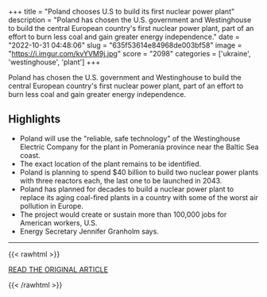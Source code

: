 +++
title = "Poland chooses U.S to build its first nuclear power plant"
description = "Poland has chosen the U.S. government and Westinghouse to build the central European country's first nuclear power plant, part of an effort to burn less coal and gain greater energy independence."
date = "2022-10-31 04:48:06"
slug = "635f53614e84968de003bf58"
image = "https://i.imgur.com/kvYVM9j.jpg"
score = "2098"
categories = ['ukraine', 'westinghouse', 'plant']
+++

Poland has chosen the U.S. government and Westinghouse to build the central European country's first nuclear power plant, part of an effort to burn less coal and gain greater energy independence.

## Highlights

- Poland will use the "reliable, safe technology" of the Westinghouse Electric Company for the plant in Pomerania province near the Baltic Sea coast.
- The exact location of the plant remains to be identified.
- Poland is planning to spend $40 billion to build two nuclear power plants with three reactors each, the last one to be launched in 2043.
- Poland has planned for decades to build a nuclear power plant to replace its aging coal-fired plants in a country with some of the worst air pollution in Europe.
- The project would create or sustain more than 100,000 jobs for American workers, U.S.
- Energy Secretary Jennifer Granholm says.

---

{{< rawhtml >}}
  <p class="article-category">
    <a target="_blank" href="https://www.ctvnews.ca/climate-and-environment/poland-chooses-u-s-to-build-its-first-nuclear-power-plant-1.6130805">READ THE ORIGINAL ARTICLE</a>
  </p>
{{< /rawhtml >}}
